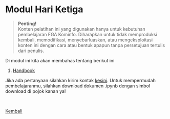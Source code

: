 <h1>Modul Hari Ketiga</h1>

>**Penting!**</br>Konten pelatihan ini yang digunakan hanya untuk kebutuhan pembelajaran FGA Kominfo. Diharapkan untuk tidak memproduksi kembali, memodifikasi, menyebarluaskan, atau mengeksploitasi konten ini dengan cara atau bentuk apapun tanpa persetujuan tertulis dari penulis.

<p>Di modul ini kita akan membahas tentang berikut ini</p>
<ol>
    <li><a href="#">Handbook</a></li>
</ol>

Jika ada pertanyaan silahkan kirim kontak [kesini](https://id.linkedin.com/in/abelkristanto/in). Untuk mempermudah pembelajaranmu, silahkan download dokumen .ipynb dengan simbol download di pojok kanan ya!

</br>

[Kembali](https://github.com/AbelKristanto/learning-course/blob/main/fga2022/README.md)
